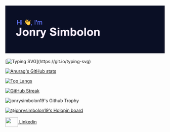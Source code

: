 [![MasterHead](https://github.com/jonrysimbolon/jonrysimbolon/blob/main/header.png)](https://github.com/jonrysimbolon)

[![Typing SVG](https://readme-typing-svg.herokuapp.com?font=Fira+Code&size=40&pause=1000&color=D4F798&center=true&vCenter=true&width=470&height=70&lines=keep_coding+.+.+.)](https://git.io/typing-svg)

[![Anurag's GitHub stats](https://github-readme-stats.vercel.app/api?username=jonrysimbolon&theme=algolia&hide_border=true&border_radius=20)](https://github.com/jonrysimbolon/github-readme-stats)

[![Top Langs](https://github-readme-stats.vercel.app/api/top-langs/?username=jonrysimbolon&layout=compact&theme=algolia&hide_border=true&border_radius=20)](https://github.com/jonrysimbolon/github-readme-stats)


[![GitHub Streak](http://github-readme-streak-stats.herokuapp.com?user=jonrysimbolon&theme=algolia&hide_border=true&border_radius=20)](https://git.io/streak-stats)











![jonrysimbolon19's Github Trophy](https://github-profile-trophy.vercel.app/?username=jonrysimbolon&theme=algolia)

<!-- ini bagian akhir -->
[![@jonrysimbolon19's Holopin board](https://holopin.io/api/user/board?user=jonrysimbolon19)](https://holopin.io/@jonrysimbolon19)

<p align="left">
<a href="https://www.linkedin.com/in/jonry-simbolon-295b84134/" target="blank"><img align="center" src="https://cdn.jsdelivr.net/npm/simple-icons@3.0.1/icons/linkedin.svg" alt="" height="30" width="40" />  Linkedin</a>
</p>
